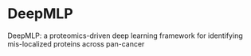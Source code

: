 # DeepMLP
DeepMLP: a proteomics-driven deep learning framework for identifying mis-localized proteins across pan-cancer
